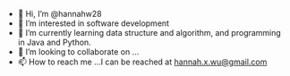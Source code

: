 - 👋 Hi, I’m @hannahw28
- 👀 I’m interested in software development
- 🌱 I’m currently learning data structure and algorithm, and programming in Java and Python. 
- 💞️ I’m looking to collaborate on ...
- 📫 How to reach me ...I can be reached at hannah.x.wu@gmail.com

<!---
hannahw28/hannahw28 is a ✨ special ✨ repository because its `README.md` (this file) appears on your GitHub profile.
You can click the Preview link to take a look at your changes.
--->
